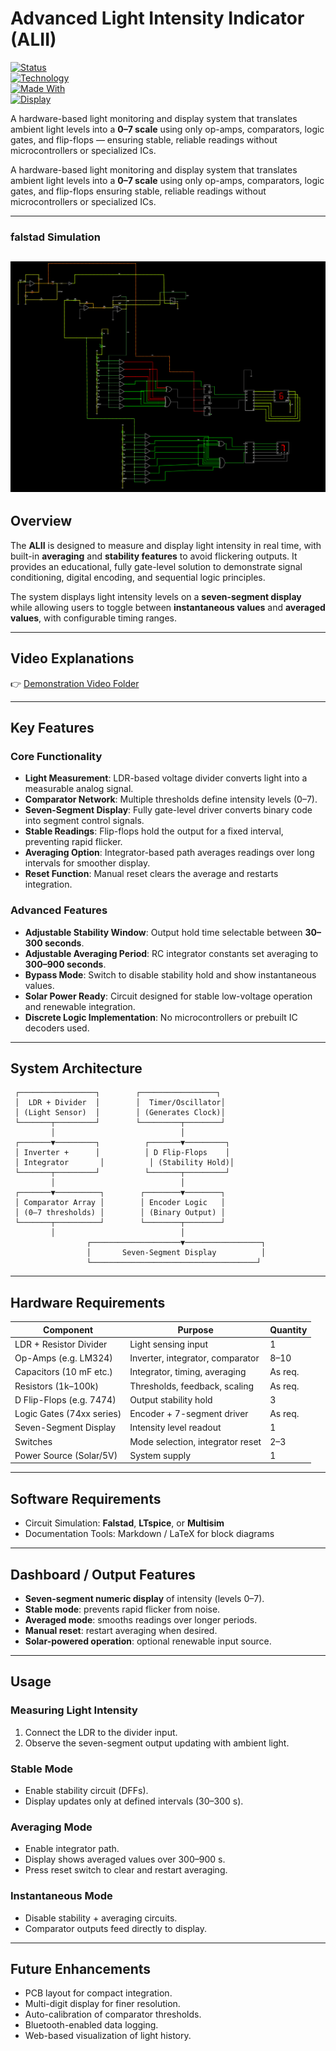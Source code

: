 # Advanced Light Intensity Indicator (ALII)
[![Status](https://img.shields.io/badge/Project%20Status-Completed-green)]()  
[![Technology](https://img.shields.io/badge/Technology-OpAmps%20%7C%20Logic%20Gates%20%7C%20FlipFlops-blue)]()  
[![Made With](https://img.shields.io/badge/Made%20With-Falstad%20%26%20LTspice-orange)]()  
[![Display](https://img.shields.io/badge/Output-7--Segment-red)]()  

A hardware-based light monitoring and display system that translates ambient light levels into a **0–7 scale** using only op-amps, comparators, logic gates, and flip-flops — ensuring stable, reliable readings without microcontrollers or specialized ICs.  


A hardware-based light monitoring and display system that translates ambient light levels into a **0–7 scale** using only op-amps, comparators, logic gates, and flip-flops  ensuring stable, reliable readings without microcontrollers or specialized ICs.

---
### falstad Simulation
![falstad Simulation](images/Screenshot_of_simulation.png)
---

## Overview

The **ALII** is designed to measure and display light intensity in real time, with built-in **averaging** and **stability features** to avoid flickering outputs. It provides an educational, fully gate-level solution to demonstrate signal conditioning, digital encoding, and sequential logic principles.

The system displays light intensity levels on a **seven-segment display** while allowing users to toggle between **instantaneous values** and **averaged values**, with configurable timing ranges.

---

## Video Explanations

👉 [Demonstration Video Folder](https://drive.google.com/drive/folders/10yKoOL6ZhvUNLYHSySBeZGKUMJKicJC7?usp=drive_link)


---

## Key Features

### Core Functionality

* **Light Measurement**: LDR-based voltage divider converts light into a measurable analog signal.
* **Comparator Network**: Multiple thresholds define intensity levels (0–7).
* **Seven-Segment Display**: Fully gate-level driver converts binary code into segment control signals.
* **Stable Readings**: Flip-flops hold the output for a fixed interval, preventing rapid flicker.
* **Averaging Option**: Integrator-based path averages readings over long intervals for smoother display.
* **Reset Function**: Manual reset clears the average and restarts integration.

### Advanced Features

* **Adjustable Stability Window**: Output hold time selectable between **30–300 seconds**.
* **Adjustable Averaging Period**: RC integrator constants set averaging to **300–900 seconds**.
* **Bypass Mode**: Switch to disable stability hold and show instantaneous values.
* **Solar Power Ready**: Circuit designed for stable low-voltage operation and renewable integration.
* **Discrete Logic Implementation**: No microcontrollers or prebuilt IC decoders used.

---

## System Architecture

```
 ┌─────────────────┐        ┌─────────────────┐
 │  LDR + Divider  │        │  Timer/Oscillator│
 │ (Light Sensor)  │        │ (Generates Clock)│
 └───────┬─────────┘        └─────────┬────────┘
         │                            │
 ┌───────▼─────────┐          ┌───────▼─────────┐
 │ Inverter +      │          │ D Flip-Flops    │
 │ Integrator       │          │ (Stability Hold)│
 └───────┬─────────┘          └───────┬─────────┘
         │                            │
 ┌───────▼──────────┐        ┌────────▼────────┐
 │ Comparator Array │        │ Encoder Logic   │
 │ (0–7 thresholds) │        │ (Binary Output) │
 └───────┬──────────┘        └────────┬────────┘
         │                            │
                 ┌────────────────────▼─────────────────┐
                 │       Seven-Segment Display          │
                 └─────────────────────────────────────┘
```

---

## Hardware Requirements

| Component                 | Purpose                          | Quantity |
| ------------------------- | -------------------------------- | -------- |
| LDR + Resistor Divider    | Light sensing input              | 1        |
| Op-Amps (e.g. LM324)      | Inverter, integrator, comparator | 8–10     |
| Capacitors (10 mF etc.)   | Integrator, timing, averaging    | As req.  |
| Resistors (1k–100k)       | Thresholds, feedback, scaling    | As req.  |
| D Flip-Flops (e.g. 7474)  | Output stability hold            | 3        |
| Logic Gates (74xx series) | Encoder + 7-segment driver       | As req.  |
| Seven-Segment Display     | Intensity level readout          | 1        |
| Switches                  | Mode selection, integrator reset | 2–3      |
| Power Source (Solar/5V)   | System supply                    | 1        |

---

## Software Requirements

* Circuit Simulation: **Falstad**, **LTspice**, or **Multisim**
* Documentation Tools: Markdown / LaTeX for block diagrams

---

## Dashboard / Output Features

* **Seven-segment numeric display** of intensity (levels 0–7).
* **Stable mode**: prevents rapid flicker from noise.
* **Averaged mode**: smooths readings over longer periods.
* **Manual reset**: restart averaging when desired.
* **Solar-powered operation**: optional renewable input source.

---

## Usage

### Measuring Light Intensity

1. Connect the LDR to the divider input.
2. Observe the seven-segment output updating with ambient light.

### Stable Mode

* Enable stability circuit (DFFs).
* Display updates only at defined intervals (30–300 s).

### Averaging Mode

* Enable integrator path.
* Display shows averaged values over 300–900 s.
* Press reset switch to clear and restart averaging.

### Instantaneous Mode

* Disable stability + averaging circuits.
* Comparator outputs feed directly to display.

---

## Future Enhancements

* PCB layout for compact integration.
* Multi-digit display for finer resolution.
* Auto-calibration of comparator thresholds.
* Bluetooth-enabled data logging.
* Web-based visualization of light history.


